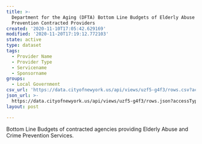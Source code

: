 ```yaml
---
title: >-
  Department for the Aging (DFTA) Bottom Line Budgets of Elderly Abuse and Crime
  Prevention Contracted Providers
created: '2020-11-10T17:05:42.629169'
modified: '2020-11-20T17:19:12.772103'
state: active
type: dataset
tags:
  - Provider Name
  - Provider Type
  - Servicename
  - Sponsorname
groups:
  - Local Government
csv_url: 'https://data.cityofnewyork.us/api/views/uzf5-g4f3/rows.csv?accessType=DOWNLOAD'
json_url: >-
  https://data.cityofnewyork.us/api/views/uzf5-g4f3/rows.json?accessType=DOWNLOAD
layout: post

---
```

Bottom Line Budgets of contracted agencies providing Elderly Abuse and Crime Prevention Services.
